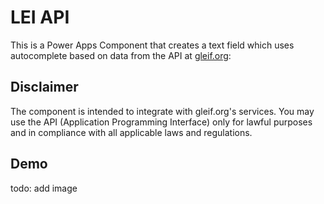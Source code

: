 
# LEI API

This is a Power Apps Component that creates a text field which uses
autocomplete based on data from the API at
[gleif.org](https://documenter.getpostman.com/view/7679680/SVYrrxuU?version=latest):

## Disclaimer

The component is intended to integrate with gleif.org's services. You may use the API (Application Programming Interface) only for lawful purposes and in compliance with all applicable laws and regulations.

## Demo

todo: add image
